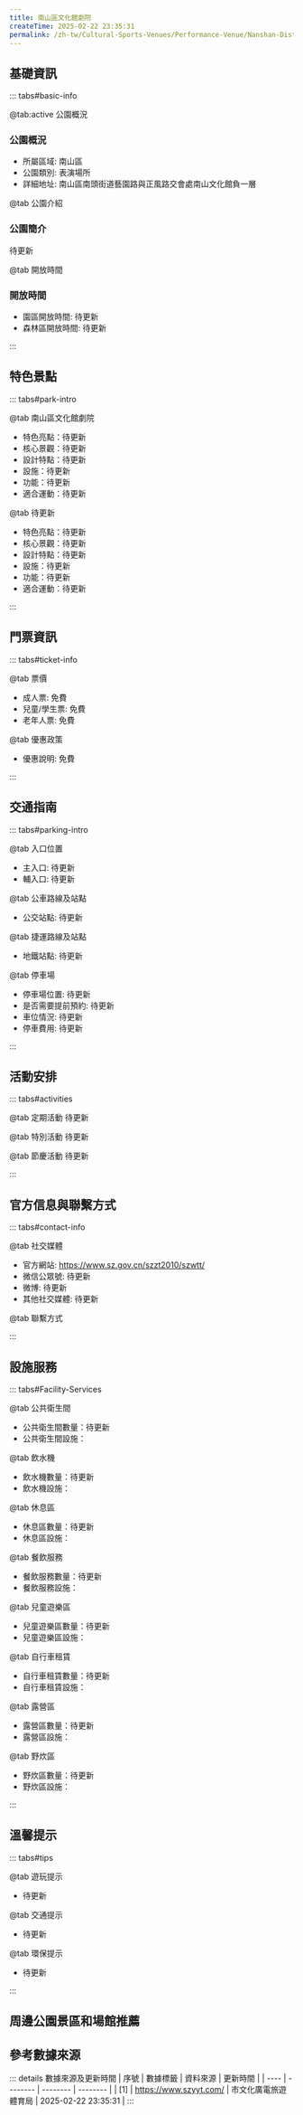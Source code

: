 ```yaml
---
title: 南山區文化館劇院
createTime: 2025-02-22 23:35:31
permalink: /zh-tw/Cultural-Sports-Venues/Performance-Venue/Nanshan-District-Cultural-Center-Theater/
---
```



<script setup>
import ImageSwiper from '/.vuepress/theme/components/ImageSwiper.vue'
// 轮播图数据
const swiperItems = [
    {
                link: 'https://www.szyyt.com/vancheerfile/images/2024/12/20241206143332910.jpg',
                title: '南山區文化館劇院',
                description: '待更新...',
                author: '市文化廣電旅遊體育局',
                date: '2025/02/23'
                },
  {
                link: 'https://www.szyyt.com/vancheerfile/images/2024/12/20241206143332910.jpg',
                title: '南山區文化館劇院',
                description: '待更新...',
                author: '市文化廣電旅遊體育局',
                date: '2025/02/23'
                }
]
// 配置项
const swiperConfig = {
  height: 500,
  showInfo: true
}
</script>
<!-- 轮播图组件 -->
<ImageSwiper :items="swiperItems" :config="swiperConfig" />



## 基礎資訊

::: tabs#basic-info

@tab:active 公園概況
### 公園概況
- 所屬區域: 南山區
- 公園類別: 表演場所
- 詳細地址: 南山區南頭街道藝園路與正風路交會處南山文化館負一層

@tab 公園介紹
### 公園簡介
待更新

@tab 開放時間
### 開放時間
- 園區開放時間: 待更新
- 森林區開放時間: 待更新

:::

## 特色景點

::: tabs#park-intro

@tab 南山區文化館劇院
<ImageCard
image="https://www.szyyt.com/vancheerfile/images/2024/12/20241206143332910.jpg"
    title="南山區文化館劇院"
    description="待更新"
    date=""
    author="市文化廣電旅遊體育局"
/>


- 特色亮點：待更新
- 核心景觀：待更新
- 設計特點：待更新
- 設施：待更新
- 功能：待更新
- 適合運動：待更新

@tab 待更新
<ImageCard
image="https://www.szyyt.com/vancheerfile/images/2024/12/20241206143332910.jpg"
    title="南山區文化館劇院"
    description="待更新"
    date=""
    author="市文化廣電旅遊體育局"
/>


- 特色亮點：待更新
- 核心景觀：待更新
- 設計特點：待更新
- 設施：待更新
- 功能：待更新
- 適合運動：待更新

:::

## 門票資訊

::: tabs#ticket-info

@tab 票價
- 成人票: 免費
- 兒童/學生票: 免費
- 老年人票: 免費

@tab 優惠政策
- 優惠說明: 免費

:::

## 交通指南

::: tabs#parking-intro

@tab 入口位置
- 主入口: 待更新
- 輔入口: 待更新

@tab 公車路線及站點
- 公交站點: 待更新

@tab 捷運路線及站點
- 地鐵站點: 待更新

@tab 停車場
- 停車場位置: 待更新
- 是否需要提前預約: 待更新
- 車位情況: 待更新
- 停車費用: 待更新

:::

## 活動安排

::: tabs#activities

@tab 定期活動
待更新

@tab 特別活動
待更新

@tab 節慶活動
待更新

:::

## 官方信息與聯繫方式

::: tabs#contact-info

@tab 社交媒體
- 官方網站: https://www.sz.gov.cn/szzt2010/szwtt/
- 微信公眾號: 待更新
- 微博: 待更新
- 其他社交媒體: 待更新

@tab 聯繫方式

:::

## 設施服務

::: tabs#Facility-Services

@tab 公共衛生間
- 公共衛生間數量：待更新
- 公共衛生間設施：

@tab 飲水機
- 飲水機數量：待更新
- 飲水機設施：

@tab 休息區
- 休息區數量：待更新
- 休息區設施：

@tab 餐飲服務
- 餐飲服務數量：待更新
- 餐飲服務設施：

@tab 兒童遊樂區
- 兒童遊樂區數量：待更新
- 兒童遊樂區設施：

@tab 自行車租賃
- 自行車租賃數量：待更新
- 自行車租賃設施：

@tab 露營區
- 露營區數量：待更新
- 露營區設施：

@tab 野炊區
- 野炊區數量：待更新
- 野炊區設施：

:::

## 溫馨提示

::: tabs#tips

@tab 遊玩提示
- 待更新

@tab 交通提示
- 待更新

@tab 環保提示
- 待更新

:::

## 周邊公園景區和場館推薦

<CardGrid>
  <ImageCard
        image="https://www.sz.gov.cn/img/4/4097/4097234/11117576.jpg"
        title="深圳濱海藝術中心"
        description="深圳濱海藝術中心位於深圳前海灣畔歡樂港灣，由華僑城集團投資興建，於2021年9月正式開幕。其營運團隊是由綜合性大型骨幹文化央企紫荊文化集團旗下中國對外文化集團有限公司的子公司--中演演出院線發展有限責任公司，與華僑城集團旗下深圳華僑城西部投資有限公司的子公司--深圳華僑城濱海有限公司共同組建。藝術中心整體佔地面積為20660平方米，總建築面積達39577平方米。建築主體包括1500座歌劇廳、598座多功能廳及歌劇排練廳、舞蹈排練廳、訓練教室等配套設施，地下停車場共設置車位237個。"
        href="/zh-tw/Cultural-Sports-Venues/Performance-Venue/O·POWER-Culture-and-Art-Center-POWER-Theater/"
        author="待更新"
        date="2025/01/02"
      />
      <ImageCard
        image="https://www.sz.gov.cn/img/4/4097/4097234/11117576.jpg"
        title="深圳濱海藝術中心"
        description="深圳濱海藝術中心位於深圳前海灣畔歡樂港灣，由華僑城集團投資興建，於2021年9月正式開幕。其營運團隊是由綜合性大型骨幹文化央企紫荊文化集團旗下中國對外文化集團有限公司的子公司--中演演出院線發展有限責任公司，與華僑城集團旗下深圳華僑城西部投資有限公司的子公司--深圳華僑城濱海有限公司共同組建。藝術中心整體佔地面積為20660平方米，總建築面積達39577平方米。建築主體包括1500座歌劇廳、598座多功能廳及歌劇排練廳、舞蹈排練廳、訓練教室等配套設施，地下停車場共設置車位237個。"
        href="/zh-tw/Cultural-Sports-Venues/Performance-Venue/O·POWER-Culture-and-Art-Center-POWER-Theater/"
        author="待更新"
        date="2025/01/02"
      />
    </CardGrid>


## 參考數據來源

::: details 數據來源及更新時間
| 序號 | 數據標籤 | 資料來源 | 更新時間 |
| ---- | -------- | -------- | -------- |
| [1] | https://www.szyyt.com/ | 市文化廣電旅遊體育局 | 2025-02-22 23:35:31 |
:::

